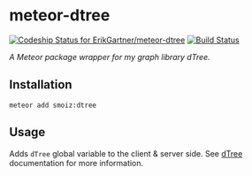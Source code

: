 # meteor-dtree
[ ![Codeship Status for ErikGartner/meteor-dtree](https://codeship.com/projects/6be30570-c440-0133-6d47-2ef1e637deea/status?branch=master)](https://codeship.com/projects/138281) [![Build Status](https://travis-ci.org/ErikGartner/meteor-dtree.svg?branch=master)](https://travis-ci.org/ErikGartner/meteor-dtree)

*A Meteor package wrapper for my graph library dTree.*

## Installation
```
meteor add smoiz:dtree
```

## Usage
Adds ```dTree``` global variable to the client & server side. See [dTree](https://github.com/ErikGartner/dTree) documentation for more information.
